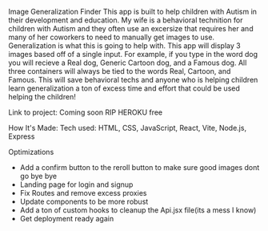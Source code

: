 Image Generalization Finder
This app is built to help children with Autism in their development and education. My wife is a behavioral technition for children with Autism and they often use an excersize that requires her and many of her coworkers to need to manually get images to use. Generalization is what this is going to help with. This app will display 3 images based off of a single input. For example, if you type in the word dog you will recieve a Real dog, Generic Cartoon dog, and a Famous dog. All three containers will always be tied to the words Real, Cartoon, and Famous. This will save behavioral techs and anyone who is helping children learn generalization a ton of excess time and effort that could be used helping the children!

Link to project: Coming soon RIP HEROKU free

How It's Made:
Tech used: HTML, CSS, JavaScript, React, Vite, Node.js, Express

Optimizations
<ul>
<li>Add a confirm button to the reroll button to make sure good images dont go bye bye</li>
<li>Landing page for login and signup</li>
<li>Fix Routes and remove excess proxies</li>
<li>Update components to be more robust</li>
<li>Add a ton of custom hooks to cleanup the Api.jsx file(its a mess I know)</li>
<li>Get deployment ready again</li>
</ul>


